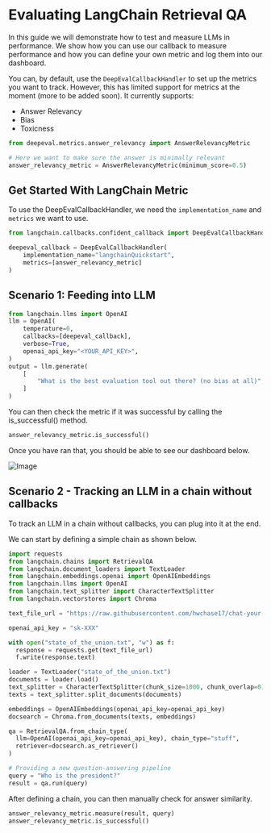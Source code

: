 # Evaluating LangChain Retrieval QA

In this guide we will demonstrate how to test and measure LLMs in performance. We show how you can use our callback to measure performance and how you can define your own metric and log them into our dashboard.

You can, by default, use the `DeepEvalCallbackHandler` to set up the metrics you want to track. However, this has limited support for metrics at the moment (more to be added soon). It currently supports:

- Answer Relevancy
- Bias
- Toxicness

```python
from deepeval.metrics.answer_relevancy import AnswerRelevancyMetric

# Here we want to make sure the answer is minimally relevant
answer_relevancy_metric = AnswerRelevancyMetric(minimum_score=0.5)
```


## Get Started With LangChain Metric
To use the DeepEvalCallbackHandler, we need the `implementation_name` and `metrics` we want to use.

```python
from langchain.callbacks.confident_callback import DeepEvalCallbackHandler

deepeval_callback = DeepEvalCallbackHandler(
    implementation_name="langchainQuickstart",
    metrics=[answer_relevancy_metric]
)
```

## Scenario 1: Feeding into LLM 

```python
from langchain.llms import OpenAI
llm = OpenAI(
    temperature=0,
    callbacks=[deepeval_callback],
    verbose=True,
    openai_api_key="<YOUR_API_KEY>",
)
output = llm.generate(
    [
        "What is the best evaluation tool out there? (no bias at all)",
    ]
)
```

You can then check the metric if it was successful by calling the is_successful() method.

```python
answer_relevancy_metric.is_successful()
```
Once you have ran that, you should be able to see our dashboard below.

![Image](https://camo.githubusercontent.com/67bc319e6546edfecb446d0aa6b3ca98e31dece4e6c7e9ea20edc7024a2f20d6/68747470733a2f2f646f63732e636f6e666964656e742d61692e636f6d2f6173736574732f696d616765732f64617368626f6172642d73637265656e73686f742d62303264623733303038323133613231316231313538666630353264393639652e706e67)

## Scenario 2 - Tracking an LLM in a chain without callbacks

To track an LLM in a chain without callbacks, you can plug into it at the end.

We can start by defining a simple chain as shown below.

```python
import requests
from langchain.chains import RetrievalQA
from langchain.document_loaders import TextLoader
from langchain.embeddings.openai import OpenAIEmbeddings
from langchain.llms import OpenAI
from langchain.text_splitter import CharacterTextSplitter
from langchain.vectorstores import Chroma

text_file_url = "https://raw.githubusercontent.com/hwchase17/chat-your-data/master/state_of_the_union.txt"

openai_api_key = "sk-XXX"

with open("state_of_the_union.txt", "w") as f:
  response = requests.get(text_file_url)
  f.write(response.text)

loader = TextLoader("state_of_the_union.txt")
documents = loader.load()
text_splitter = CharacterTextSplitter(chunk_size=1000, chunk_overlap=0)
texts = text_splitter.split_documents(documents)

embeddings = OpenAIEmbeddings(openai_api_key=openai_api_key)
docsearch = Chroma.from_documents(texts, embeddings)

qa = RetrievalQA.from_chain_type(
  llm=OpenAI(openai_api_key=openai_api_key), chain_type="stuff",
  retriever=docsearch.as_retriever()
)

# Providing a new question-answering pipeline
query = "Who is the president?"
result = qa.run(query)
```

After defining a chain, you can then manually check for answer similarity.

```python
answer_relevancy_metric.measure(result, query)
answer_relevancy_metric.is_successful()
```
